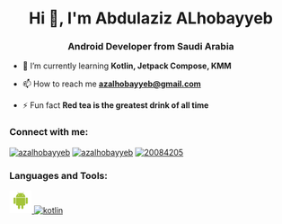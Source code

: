 <h1 align="center">Hi 👋, I'm Abdulaziz ALhobayyeb</h1>
<h3 align="center">Android Developer from Saudi Arabia</h3>

- 🌱 I’m currently learning **Kotlin, Jetpack Compose, KMM**

- 📫 How to reach me **azalhobayyeb@gmail.com**

- ⚡ Fun fact **Red tea is the greatest drink of all time**

<h3 align="left">Connect with me:</h3>
<p align="left">
<a href="https://twitter.com/azalhobayyeb" target="blank"><img align="center" src="https://raw.githubusercontent.com/rahuldkjain/github-profile-readme-generator/master/src/images/icons/Social/twitter.svg" alt="azalhobayyeb" height="30" width="40" /></a>
<a href="https://linkedin.com/in/azalhobayyeb" target="blank"><img align="center" src="https://raw.githubusercontent.com/rahuldkjain/github-profile-readme-generator/master/src/images/icons/Social/linked-in-alt.svg" alt="azalhobayyeb" height="30" width="40" /></a>
<a href="https://stackoverflow.com/users/20084205" target="blank"><img align="center" src="https://raw.githubusercontent.com/rahuldkjain/github-profile-readme-generator/master/src/images/icons/Social/stack-overflow.svg" alt="20084205" height="30" width="40" /></a>
</p>

<h3 align="left">Languages and Tools:</h3>
<p align="left"> <a href="https://developer.android.com" target="_blank" rel="noreferrer"> <img src="https://raw.githubusercontent.com/devicons/devicon/master/icons/android/android-original-wordmark.svg" alt="android" width="40" height="40"/> </a> <a href="https://kotlinlang.org" target="_blank" rel="noreferrer"> <img src="https://www.vectorlogo.zone/logos/kotlinlang/kotlinlang-icon.svg" alt="kotlin" width="40" height="40"/> </a> </p>
